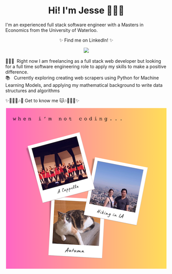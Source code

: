 <h1 align="center"> Hi! I'm Jesse 👩🏻‍💻</h1>

I'm an experienced full stack software engineer with a Masters in Economics from the University of Waterloo.

<p align="center">
 ✨ Find me on LinkedIn! ✨
 </p>
 <p align="center">
  <a target="_blank" href="https://www.linkedin.com/in/juszkay/" target="_blank">
    <img src="https://img.shields.io/badge/linkedin-%230077B5.svg?style=for-the-badge&logo=linkedin&logoColor=white"/>
  </a>
   </p>


👩🏻‍💼&nbsp; Right now I am freelancing as a full stack web developer but looking for a full time software engineering role to apply my skills to make a positive difference.
<br/>
📚 &nbsp; Currently exploring creating web scrapers using Python for Machine Learning Models, and applying my mathematical background to write data structures and algorithms
<br/>
<!-- <table>
 <tr>
  <td halign="center" padding-left="100px"> -->
   <p> ✨💁🏻‍♀️🎶🐱 Get to know me 🐱🎶💁🏻‍♀️✨ </p>
<!--    <br> -->
   
<div align="center">
 
![Some images of things in my life: my cat, hiking, and a cappella singing](https://github.com/jesseuszkay/jesseuszkay/blob/main/aboutme.png?raw=true)

 </div>

<!-- 
  </td>
 </tr>
</table> -->
